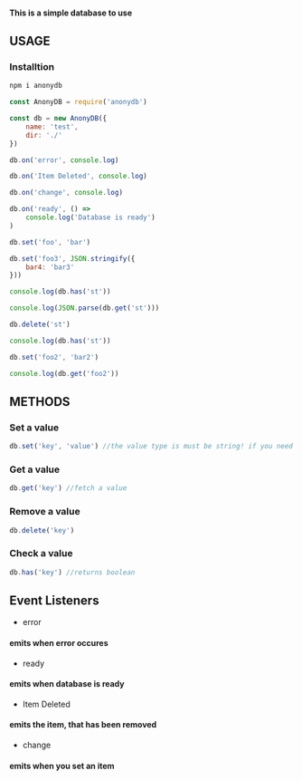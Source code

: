 #### This is a simple database to use

## USAGE

### Installtion

```bash
npm i anonydb
```

```js
const AnonyDB = require('anonydb')

const db = new AnonyDB({
    name: 'test',
    dir: './'
})

db.on('error', console.log)

db.on('Item Deleted', console.log)

db.on('change', console.log)

db.on('ready', () => 
    console.log('Database is ready')
)

db.set('foo', 'bar')

db.set('foo3', JSON.stringify({
    bar4: 'bar3'
}))

console.log(db.has('st'))

console.log(JSON.parse(db.get('st')))

db.delete('st')

console.log(db.has('st'))

db.set('foo2', 'bar2')

console.log(db.get('foo2'))
```

## METHODS

### Set a value
```js
db.set('key', 'value') //the value type is must be string! if you need to use as object, you may use JSON.stringify({...})
```

### Get a value
```js
db.get('key') //fetch a value
```

### Remove a value
```js
db.delete('key')
```

### Check a value
```js
db.has('key') //returns boolean
```

## Event Listeners

- error
#### emits when error occures

- ready
#### emits when database is ready

- Item Deleted
#### emits the item, that has been removed

- change
#### emits when you set an item